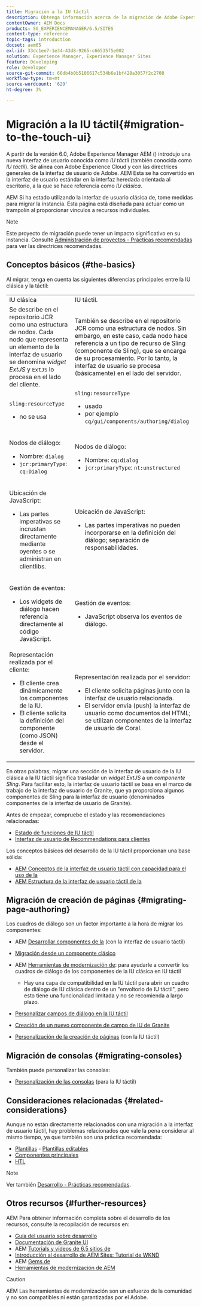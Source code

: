```yaml
---
title: Migración a la IU táctil
description: Obtenga información acerca de la migración de Adobe Experience Manager a la IU táctil y cómo le afecta.
contentOwner: AEM Docs
products: SG_EXPERIENCEMANAGER/6.5/SITES
content-type: reference
topic-tags: introduction
docset: aem65
exl-id: 33dc1ee7-1e34-43d8-9265-c66535f5e002
solution: Experience Manager, Experience Manager Sites
feature: Developing
role: Developer
source-git-commit: 66db4b0b5106617c534b6e1bf428a3057f2c2708
workflow-type: tm+mt
source-wordcount: '629'
ht-degree: 3%

---
```


# Migración a la IU táctil{#migration-to-the-touch-ui}

A partir de la versión 6.0, Adobe Experience Manager AEM () introdujo una nueva interfaz de usuario conocida como *IU táctil* (también conocida como *IU táctil*). Se alinea con Adobe Experience Cloud y con las directrices generales de la interfaz de usuario de Adobe. AEM Esta se ha convertido en la interfaz de usuario estándar en la interfaz heredada orientada al escritorio, a la que se hace referencia como *IU clásica*.

AEM Si ha estado utilizando la interfaz de usuario clásica de, tome medidas para migrar la instancia. Esta página está diseñada para actuar como un trampolín al proporcionar vínculos a recursos individuales.

>[!NOTE]
>
>Este proyecto de migración puede tener un impacto significativo en su instancia. Consulte [Administración de proyectos - Prácticas recomendadas](/help/managing/best-practices.md) para ver las directrices recomendadas.

## Conceptos básicos {#the-basics}

Al migrar, tenga en cuenta las siguientes diferencias principales entre la IU clásica y la táctil:

<table>
 <tbody>
  <tr>
   <td>IU clásica</td>
   <td>IU táctil.</td>
  </tr>
  <tr>
   <td>Se describe en el repositorio JCR como una estructura de nodos. Cada nodo que representa un elemento de la interfaz de usuario se denomina <em>widget ExtJS</em> y <code>ExtJS</code> lo procesa en el lado del cliente.</td>
   <td>También se describe en el repositorio JCR como una estructura de nodos. Sin embargo, en este caso, cada nodo hace referencia a un tipo de recurso de Sling (componente de Sling), que se encarga de su procesamiento. Por lo tanto, la interfaz de usuario se procesa (básicamente) en el lado del servidor.</td>
  </tr>
  <tr>
   <td><p><code>sling:resourceType</code></p>
    <ul>
     <li>no se usa</li>
    </ul> </td>
   <td><code>sling:resourceType</code>
    <ul>
     <li>usado</li>
     <li>por ejemplo<br /> <code>cq/gui/components/authoring/dialog</code><br /> </li>
    </ul> </td>
  </tr>
  <tr>
   <td><p>Nodos de diálogo:</p>
    <ul>
     <li>Nombre: <code>dialog</code></li>
     <li><code>jcr:primaryType</code>: <code>cq:Dialog</code></li>
    </ul> </td>
   <td><p>Nodos de diálogo:</p>
    <ul>
     <li>Nombre: <code>cq:dialog</code></li>
     <li><code>jcr:primaryType</code>: <code>nt:unstructured</code></li>
    </ul> </td>
  </tr>
  <tr>
   <td><p>Ubicación de JavaScript:</p>
    <ul>
     <li>Las partes imperativas se incrustan directamente mediante oyentes o se administran en clientlibs.</li>
    </ul> </td>
   <td><p>Ubicación de JavaScript:</p>
    <ul>
     <li>Las partes imperativas no pueden incorporarse en la definición del diálogo; separación de responsabilidades.</li>
    </ul> </td>
  </tr>
  <tr>
   <td><p>Gestión de eventos:</p>
    <ul>
     <li>Los widgets de diálogo hacen referencia directamente al código JavaScript.</li>
    </ul> </td>
   <td><p>Gestión de eventos:</p>
    <ul>
     <li>JavaScript observa los eventos de diálogo.</li>
    </ul> </td>
  </tr>
  <tr>
   <td>Representación realizada por el cliente:
    <ul>
     <li>El cliente crea dinámicamente los componentes de la IU.</li>
     <li>El cliente solicita la definición del componente (como JSON) desde el servidor.</li>
    </ul> </td>
   <td>Representación realizada por el servidor:
    <ul>
     <li>El cliente solicita páginas junto con la interfaz de usuario relacionada.</li>
     <li>El servidor envía (push) la interfaz de usuario como documentos del HTML; se utilizan componentes de la interfaz de usuario de Coral.<br /> </li>
    </ul> </td>
  </tr>
 </tbody>
</table>

En otras palabras, migrar una sección de la interfaz de usuario de la IU clásica a la IU táctil significa trasladar un *widget ExtJS* a un *componente Sling*. Para facilitar esto, la interfaz de usuario táctil se basa en el marco de trabajo de la interfaz de usuario de Granite, que ya proporciona algunos componentes de Sling para la interfaz de usuario (denominados componentes de la interfaz de usuario de Granite).

Antes de empezar, compruebe el estado y las recomendaciones relacionadas:

* [Estado de funciones de IU táctil](/help/release-notes/touch-ui-features-status.md)
* [Interfaz de usuario de Recommendations para clientes](/help/sites-deploying/ui-recommendations.md)

Los conceptos básicos del desarrollo de la IU táctil proporcionan una base sólida:

* [AEM Conceptos de la interfaz de usuario táctil con capacidad para el uso de la](/help/sites-developing/touch-ui-concepts.md)
* [AEM Estructura de la interfaz de usuario táctil de la](/help/sites-developing/touch-ui-structure.md)

## Migración de creación de páginas {#migrating-page-authoring}

Los cuadros de diálogo son un factor importante a la hora de migrar los componentes:

* AEM [Desarrollar componentes de la](/help/sites-developing/developing-components.md) (con la interfaz de usuario táctil)
* [Migración desde un componente clásico](/help/sites-developing/developing-components.md#migrating-from-a-classic-component)
* AEM [Herramientas de modernización de](/help/sites-developing/modernization-tools.md): para ayudarle a convertir los cuadros de diálogo de los componentes de la IU clásica en IU táctil

   * Hay una capa de compatibilidad en la IU táctil para abrir un cuadro de diálogo de IU clásica dentro de un &quot;envoltorio de IU táctil&quot;, pero esto tiene una funcionalidad limitada y no se recomienda a largo plazo.

* [Personalizar campos de diálogo en la IU táctil](https://helpx.adobe.com/experience-manager/kt/eseminars/gems/aem-customizing-dialog-fields-in-touch-ui.html)
* [Creación de un nuevo componente de campo de IU de Granite](/help/sites-developing/granite-ui-component.md)
* [Personalización de la creación de páginas](/help/sites-developing/customizing-page-authoring-touch.md) (con la IU táctil)

## Migración de consolas {#migrating-consoles}

También puede personalizar las consolas:

* [Personalización de las consolas](/help/sites-developing/customizing-consoles-touch.md) (para la IU táctil)

## Consideraciones relacionadas {#related-considerations}

Aunque no están directamente relacionados con una migración a la interfaz de usuario táctil, hay problemas relacionados que vale la pena considerar al mismo tiempo, ya que también son una práctica recomendada:

* [Plantillas](/help/sites-developing/templates.md) - [Plantillas editables](/help/sites-developing/page-templates-editable.md)
* [Componentes principales](https://experienceleague.adobe.com/docs/experience-manager-core-components/using/introduction.html?lang=es)
* [HTL](https://experienceleague.adobe.com/docs/experience-manager-htl/content/overview.html?lang=es)

>[!NOTE]
>
>Ver también [Desarrollo - Prácticas recomendadas](/help/sites-developing/best-practices.md).

## Otros recursos {#further-resources}

AEM Para obtener información completa sobre el desarrollo de los recursos, consulte la recopilación de recursos en:

* [Guía del usuario sobre desarrollo](/help/sites-developing/getting-started.md)
* [Documentación de Granite UI](https://developer.adobe.com/experience-manager/reference-materials/6-5/granite-ui/api/jcr_root/libs/granite/ui/index.html)
* AEM [Tutorials y vídeos de 6.5 sitios de](https://experienceleague.adobe.com/docs/experience-manager-learn/sites/overview.html)
* [Introducción al desarrollo de AEM Sites: Tutorial de WKND](/help/sites-developing/getting-started.md)
* AEM [Gems de](https://experienceleague.adobe.com/docs/events/experience-manager-gems-recordings/overview.html)
* [Herramientas de modernización de AEM](https://opensource.adobe.com/aem-modernize-tools/)

>[!CAUTION]
>
>AEM Las herramientas de modernización son un esfuerzo de la comunidad y no son compatibles ni están garantizadas por el Adobe.
